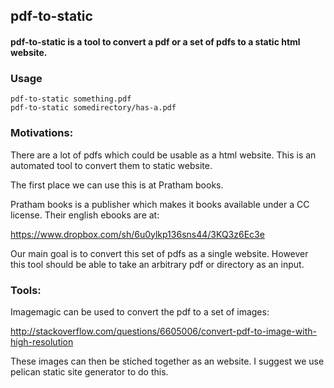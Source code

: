 ## pdf-to-static

#### pdf-to-static is a tool to convert a pdf or a set of pdfs to a static html website.

### Usage

    pdf-to-static something.pdf
    pdf-to-static somedirectory/has-a.pdf


### Motivations:

There are a lot of pdfs which could be usable as a html website. This is an automated tool to convert them to static website.

The first place we can use this is at Pratham books.

Pratham books is a publisher which makes it books available under a CC license. 
Their english ebooks are at:

https://www.dropbox.com/sh/6u0ylkp136sns44/3KQ3z6Ec3e

Our main goal is to convert this set of pdfs as a single website. However this tool should be able to take an arbitrary pdf or directory as an input.

### Tools:

Imagemagic can be used to convert the pdf to a set of images:

http://stackoverflow.com/questions/6605006/convert-pdf-to-image-with-high-resolution

These images can then be stiched together as an website. I suggest we use pelican static site generator to do this.
